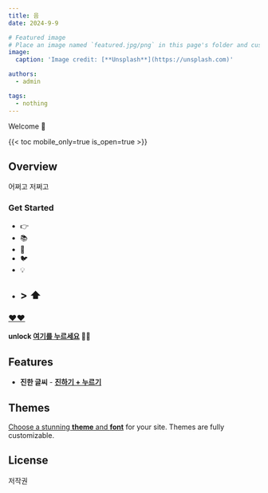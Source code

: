```yaml
---
title: 음 
date: 2024-9-9

# Featured image
# Place an image named `featured.jpg/png` in this page's folder and customize its options here.
image:
  caption: 'Image credit: [**Unsplash**](https://unsplash.com)'

authors:
  - admin

tags:
  - nothing
---
```


Welcome 👋

{{< toc mobile_only=true is_open=true >}}

## Overview

어쩌고 저쩌고

[//]: # ([![The template is mobile first with a responsive design to ensure that your site looks stunning on every device.]&#40;https://raw.githubusercontent.com/wowchemy/wowchemy-hugo-modules/main/starters/academic/preview.png&#41;]&#40;https://hugoblox.com&#41;)

### Get Started

- 👉 
- 📚
- 💬 
- 🐦  
- 💡 
- ## > ⬆️ 

### [❤️❤️](https://www.youtube.com/@bdns)

 **unlock [여기를 누르세요](https://www.youtube.com/@bdns) 🦄✨**

## Features

- **진한 글씨** - [**진하기 + 누르기**](https://hugoblox.com/blocks/)

## Themes

[Choose a stunning **theme** and **font**](https://docs.hugoblox.com/getting-started/customize/) for your site. Themes are fully customizable.

## License

저작권
